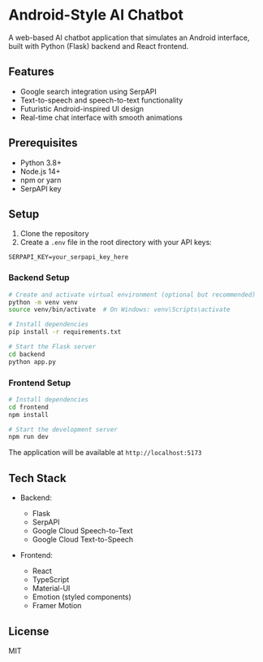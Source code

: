 # Android-Style AI Chatbot

A web-based AI chatbot application that simulates an Android interface, built with Python (Flask) backend and React frontend.

## Features

- Google search integration using SerpAPI
- Text-to-speech and speech-to-text functionality
- Futuristic Android-inspired UI design
- Real-time chat interface with smooth animations

## Prerequisites

- Python 3.8+
- Node.js 14+
- npm or yarn
- SerpAPI key

## Setup

1. Clone the repository
2. Create a `.env` file in the root directory with your API keys:
```
SERPAPI_KEY=your_serpapi_key_here
```

### Backend Setup

```bash
# Create and activate virtual environment (optional but recommended)
python -m venv venv
source venv/bin/activate  # On Windows: venv\Scripts\activate

# Install dependencies
pip install -r requirements.txt

# Start the Flask server
cd backend
python app.py
```

### Frontend Setup

```bash
# Install dependencies
cd frontend
npm install

# Start the development server
npm run dev
```

The application will be available at `http://localhost:5173`

## Tech Stack

- Backend:
  - Flask
  - SerpAPI
  - Google Cloud Speech-to-Text
  - Google Cloud Text-to-Speech

- Frontend:
  - React
  - TypeScript
  - Material-UI
  - Emotion (styled components)
  - Framer Motion

## License

MIT
